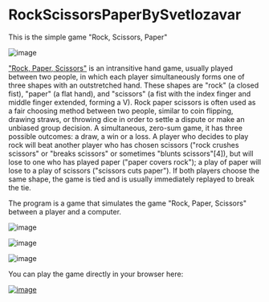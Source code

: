 # RockScissorsPaperBySvetlozavar
This is the simple game "Rock, Scissors, Paper"

![image](https://user-images.githubusercontent.com/113771747/230895426-be309b4b-b6a5-4eb7-80b5-ec2a82c1b27c.png)

["Rock, Paper, Scissors"](https://en.wikipedia.org/wiki/Rock_paper_scissors) is an intransitive hand game, usually played between two people, in which each player simultaneously forms one of three shapes with an outstretched hand. These shapes are "rock" (a closed fist), "paper" (a flat hand), and "scissors" (a fist with the index finger and middle finger extended, forming a V).
Rock paper scissors is often used as a fair choosing method between two people, similar to coin flipping, drawing straws, or throwing dice in order to settle a dispute or make an unbiased group decision.
A simultaneous, zero-sum game, it has three possible outcomes: a draw, a win or a loss. A player who decides to play rock will beat another player who has chosen scissors ("rock crushes scissors" or "breaks scissors" or sometimes "blunts scissors"[4]), but will lose to one who has played paper ("paper covers rock"); a play of paper will lose to a play of scissors ("scissors cuts paper"). If both players choose the same shape, the game is tied and is usually immediately replayed to break the tie.

The program is a game that simulates the game "Rock, Paper, Scissors" between a player and a computer.

![image](https://user-images.githubusercontent.com/113771747/230895281-108f79cd-3865-4d21-8d1f-64bba88b95cb.png)

![image](https://user-images.githubusercontent.com/113771747/230895515-27b06d7f-1ddc-4c2b-9770-ddb60f1d2f1f.png)

![image](https://user-images.githubusercontent.com/113771747/230895602-04a43d7b-8d10-4b30-9f04-6855d3466349.png)

You can play the game directly in your browser here:

[![image](https://user-images.githubusercontent.com/113771747/230899533-2cb1c1e8-d066-439f-8a7d-5e566709455d.png)](https://replit.com/@Svetlozavar/RockScissorsPaper#main.py)
